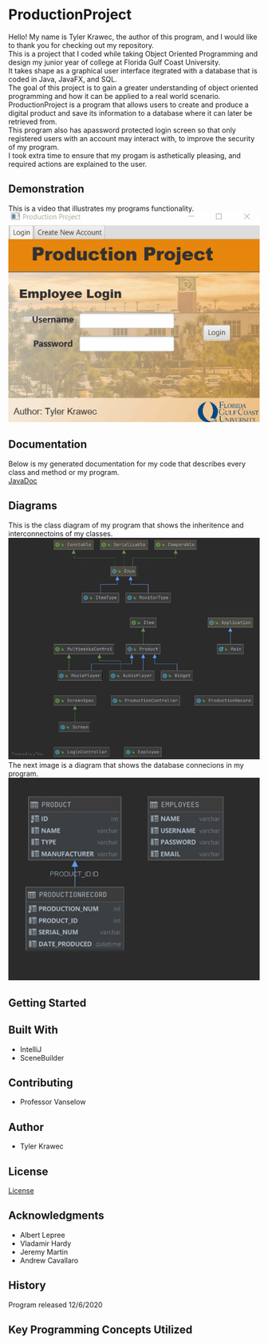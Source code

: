 # ProductionProject
Hello! My name is Tyler Krawec, the author of this program, and I would like to thank you for checking out my repository. <br />
This is a project that I coded while taking Object Oriented Programming and design my junior year of college at Florida Gulf Coast University. <br />
It takes shape as a graphical user interface itegrated with a database that is coded in Java, JavaFX, and SQL.<br />
The goal of this project is to gain a greater understanding of object oriented programming and how it can be applied to a real world scenario. <br />
ProductionProject is a program that allows users to create and produce a digital product and save its information to a database where it can later be retrieved from.<br />
This program also has apassword protected login screen so that only registered users with an account may interact with, to improve the security of my program. <br />
I took extra time to ensure that my progam is asthetically pleasing, and required actions are explained to the user.<br />

## Demonstration
This is a video that illustrates my programs functionality. <br />
![Production Project Gif](resources/ProductionProjectGif.gif)

## Documentation
Below is my generated documentation for my code that describes every class and method or my program. <br />
[JavaDoc](https://github.com/StaysTrying/ProductionProject/blob/master/docs/index-files/index-1.html)

## Diagrams
This is the class diagram of my program that shows the inheritence and interconnectoins of my classes. <br />
![Class Diagram](resources/ProdProjClassDiagram.JPG)
The next image is a diagram that shows the database connecions in my program. <br />
![Database Diagram](resources/ProdProjDbDiagram.JPG)

## Getting Started


## Built With
* IntelliJ
* SceneBuilder

## Contributing
* Professor Vanselow

## Author
* Tyler Krawec

## License
[License](https://github.com/StaysTrying/ProductionProject/blob/master/LICENSE)

## Acknowledgments
* Albert Lepree
* Vladamir Hardy
* Jeremy Martin
* Andrew Cavallaro

## History
Program released 12/6/2020

## Key Programming Concepts Utilized



